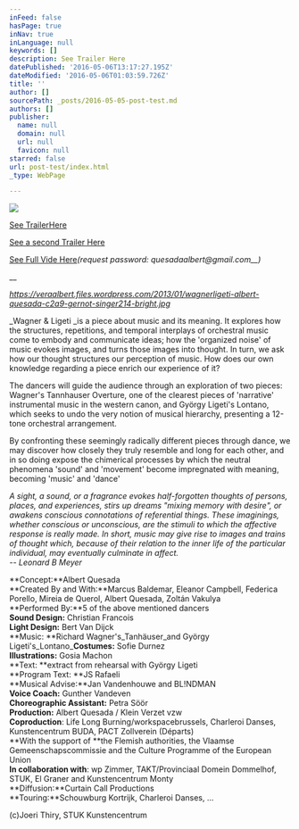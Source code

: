 ```yaml
---
inFeed: false
hasPage: true
inNav: true
inLanguage: null
keywords: []
description: See Trailer Here
datePublished: '2016-05-06T13:17:27.195Z'
dateModified: '2016-05-06T01:03:59.726Z'
title: ''
author: []
sourcePath: _posts/2016-05-05-post-test.md
authors: []
publisher:
  name: null
  domain: null
  url: null
  favicon: null
starred: false
url: post-test/index.html
_type: WebPage

---
```

![](https://the-grid-user-content.s3-us-west-2.amazonaws.com/b91ed952-7460-4107-9af2-6a883a5f53c8.jpg)

[See Trailer][0][Here][0]

[See a second Trailer Here][1]

[See Full Vide Here][2]_(request password: quesadaalbert@gmail.com__)_

__

_https://veraalbert.files.wordpress.com/2013/01/wagnerligeti-albert-quesada-c2a9-gernot-singer214-bright.jpg_

_Wagner & Ligeti _is a piece about music and its meaning. It explores how the structures, repetitions, and temporal interplays of orchestral music come to embody and communicate ideas; how the 'organized noise' of music evokes images, and turns those images into thought. In turn, we ask how our thought structures our perception of music. How does our own knowledge regarding a piece enrich our experience of it?

The dancers will guide the audience through an exploration of two pieces: Wagner's Tannhauser Overture, one of the clearest pieces of 'narrative' instrumental music in the western canon, and György Ligeti's Lontano, which seeks to undo the very notion of musical hierarchy, presenting a 12-tone orchestral arrangement.

By confronting these seemingly radically different pieces through dance, we may discover how closely they truly resemble and long for each other, and in so doing expose the chimerical processes by which the neutral phenomena 'sound' and 'movement' become impregnated with meaning, becoming 'music' and 'dance'

_A sight, a sound, or a fragrance evokes half-forgotten thoughts of persons, places, and experiences, stirs up dreams "mixing memory with desire", or awakens conscious connotations of referential things. These imaginings, whether conscious or unconscious, are the stimuli to which the affective response is really made. In short, music may give rise to images and trains of thought which, because of their relation to the inner life of the particular individual, may eventually culminate in affect.  
-- Leonard B Meyer_

**Concept:**Albert Quesada  
**Created By and With:**Marcus Baldemar, Eleanor Campbell, Federica Porello, Mireia de Querol, Albert Quesada, Zoltán Vakulya  
**Performed By:**5 of the above mentioned dancers  
**Sound Design:** Christian Francois  
**Light Design:** Bert Van Dijck  
**Music: **Richard Wagner's_Tanhäuser_and György Ligeti's_Lontano_**Costumes:** Sofie Durnez  
**Illustrations:** Gosia Machon  
**Text: **extract from rehearsal with György Ligeti  
**Program Text: **JS Rafaeli  
**Musical Advise:**Jan Vandenhouwe and BL!NDMAN  
**Voice Coach:** Gunther Vandeven  
**Choreographic Assistant:** Petra Söör  
**Production:** Albert Quesada / Klein Verzet vzw  
**Coproduction**: Life Long Burning/workspacebrussels, Charleroi Danses, Kunstencentrum BUDA, PACT Zollverein (Départs)  
**With the support of **the Flemish authorities, the Vlaamse Gemeenschapscommissie and the Culture Programme of the European Union  
**In collaboration with**: wp Zimmer, TAKT/Provinciaal Domein Dommelhof, STUK, El Graner and Kunstencentrum Monty  
**Diffusion:**Curtain Call Productions  
**Touring:**Schouwburg Kortrijk, Charleroi Danses, ...

(c)Joeri Thiry, STUK Kunstencentrum

[0]: https://vimeo.com/91960946
[1]: https://www.youtube.com/watch?v=stwJX0YNtu8&feature=youtu.be
[2]: http://www.vimeo.com/91470942